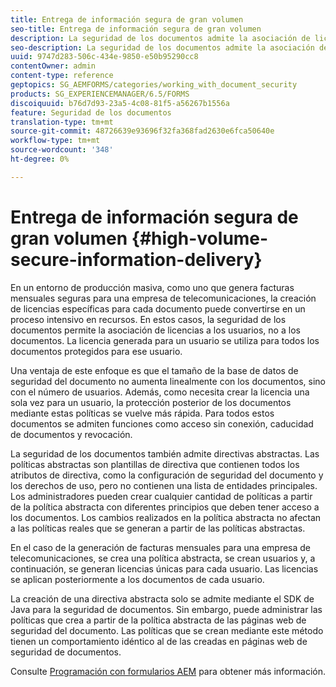 ```yaml
---
title: Entrega de información segura de gran volumen
seo-title: Entrega de información segura de gran volumen
description: La seguridad de los documentos admite la asociación de licencias a usuarios, en lugar de a documentos en entornos de producción masiva.
seo-description: La seguridad de los documentos admite la asociación de licencias a usuarios, en lugar de a documentos en entornos de producción masiva.
uuid: 9747d283-506c-434e-9850-e50b95290cc8
contentOwner: admin
content-type: reference
geptopics: SG_AEMFORMS/categories/working_with_document_security
products: SG_EXPERIENCEMANAGER/6.5/FORMS
discoiquuid: b76d7d93-23a5-4c08-81f5-a56267b1556a
feature: Seguridad de los documentos
translation-type: tm+mt
source-git-commit: 48726639e93696f32fa368fad2630e6fca50640e
workflow-type: tm+mt
source-wordcount: '348'
ht-degree: 0%

---
```



# Entrega de información segura de gran volumen {#high-volume-secure-information-delivery}

En un entorno de producción masiva, como uno que genera facturas mensuales seguras para una empresa de telecomunicaciones, la creación de licencias específicas para cada documento puede convertirse en un proceso intensivo en recursos. En estos casos, la seguridad de los documentos permite la asociación de licencias a los usuarios, no a los documentos. La licencia generada para un usuario se utiliza para todos los documentos protegidos para ese usuario.

Una ventaja de este enfoque es que el tamaño de la base de datos de seguridad del documento no aumenta linealmente con los documentos, sino con el número de usuarios. Además, como necesita crear la licencia una sola vez para un usuario, la protección posterior de los documentos mediante estas políticas se vuelve más rápida. Para todos estos documentos se admiten funciones como acceso sin conexión, caducidad de documentos y revocación.

La seguridad de los documentos también admite directivas abstractas. Las políticas abstractas son plantillas de directiva que contienen todos los atributos de directiva, como la configuración de seguridad del documento y los derechos de uso, pero no contienen una lista de entidades principales. Los administradores pueden crear cualquier cantidad de políticas a partir de la política abstracta con diferentes principios que deben tener acceso a los documentos. Los cambios realizados en la política abstracta no afectan a las políticas reales que se generan a partir de las políticas abstractas.

En el caso de la generación de facturas mensuales para una empresa de telecomunicaciones, se crea una política abstracta, se crean usuarios y, a continuación, se generan licencias únicas para cada usuario. Las licencias se aplican posteriormente a los documentos de cada usuario.

La creación de una directiva abstracta solo se admite mediante el SDK de Java para la seguridad de documentos. Sin embargo, puede administrar las políticas que crea a partir de la política abstracta de las páginas web de seguridad del documento. Las políticas que se crean mediante este método tienen un comportamiento idéntico al de las creadas en páginas web de seguridad de documentos.

Consulte [Programación con formularios AEM](https://www.adobe.com/go/learn_aemforms_programming_63) para obtener más información.

